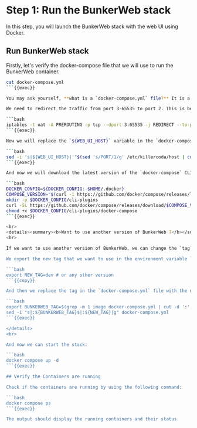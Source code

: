 
# Step 1: Run the BunkerWeb stack

In this step, you will launch the BunkerWeb stack with the web UI using Docker.

## Run BunkerWeb stack

Firstly, let's verify the docker-compose file that we will use to run the BunkerWeb container.

```bash
cat docker-compose.yml
```{{exec}}

You may ask yourself, **what is a `docker-compose.yml` file?** It is a YAML file that defines services, networks, and volumes for a Docker application. The `docker-compose.yml` file is used to configure the services that make up the BunkerWeb stack.

We need to redirect the traffic from port 3-65535 to port 2. This is because the BunkerWeb listens on port 2 and BunkerWeb UI listens on port 1. This will be useful later when we want to create services that will be accessible from custom domains.

```bash
iptables -t nat -A PREROUTING -p tcp --dport 3:65535 -j REDIRECT --to-port 2
```{{exec}}

Now we will replace the `${WEB_UI_HOST}` variable in the `docker-compose.yml` file with the IP address of the host machine. This is necessary to access the BunkerWeb UI from the host machine.

```bash
sed -i 's|${WEB_UI_HOST}|'"$(sed 's/PORT/1/g' /etc/killercoda/host | cut -d '/' -f 3)"'|g' docker-compose.yml
```{{exec}}

And now we will download the latest version of the `docker-compose` CLI plugin:

```bash
DOCKER_CONFIG=${DOCKER_CONFIG:-$HOME/.docker}
COMPOSE_VERSION="$(curl -i https://github.com/docker/compose/releases/latest | grep -Po 'v[0-9]+\.[0-9]+\.[0-9]+')"
mkdir -p $DOCKER_CONFIG/cli-plugins
curl -SL https://github.com/docker/compose/releases/download/$COMPOSE_VERSION/docker-compose-linux-x86_64 -o $DOCKER_CONFIG/cli-plugins/docker-compose
chmod +x $DOCKER_CONFIG/cli-plugins/docker-compose
```{{exec}}

<br>
<details><summary><b>Want to use another version of BunkerWeb ?</b></summary>
<br>

If we want to use another version of BunkerWeb, we can change the `tag` in the `docker-compose.yml` file. For example, if we want to use the `dev` version, we can change the `tag` to `dev`, here's how you can do it:

We export the new tag that we want to use in the environment variable `NEW_TAG`:

```bash
export NEW_TAG=dev # or any other version
```{{copy}}

And then we replace the tag in the `docker-compose.yml` file with the new tag:

```bash
export BUNKERWEB_TAG=$(grep -m 1 image docker-compose.yml | cut -d ':' -f3)
sed -i "s|:${BUNKERWEB_TAG}$|:${NEW_TAG}|g" docker-compose.yml
```{{exec}}

</details>
<br>

And now we can start the stack:

```bash
docker compose up -d
```{{exec}}

## Verify the Containers are running

Check if the containers are running by using the following command:

```bash
docker compose ps
```{{exec}}

The output should display the running containers and their status.
